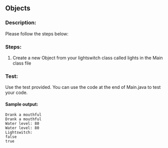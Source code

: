 ## Objects
### Description:
Please follow the steps below:

### Steps:
1. Create a new Object from your lightswitch class called lights in the Main class file


### Test:
Use the test provided. You can use the code at the end of Main.java to test your code.

#### Sample output:
```
Drank a mouthful
Drank a mouthful
Water level: 80
Water level: 80
Lightswitch:
false
true
```